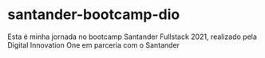 # santander-bootcamp-dio
Esta é minha jornada no bootcamp Santander Fullstack 2021, realizado pela Digital Innovation One em parceria com o Santander
